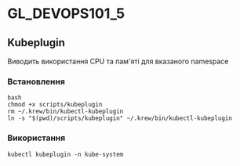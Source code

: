 # GL_DEVOPS101_5
## Kubeplugin
Виводить використання CPU та пам'яті для вказаного namespace

### Встановлення
```
bash
chmod +x scripts/kubeplugin
rm ~/.krew/bin/kubectl-kubeplugin
ln -s "$(pwd)/scripts/kubeplugin" ~/.krew/bin/kubectl-kubeplugin
```
### Використання
```
kubectl kubeplugin -n kube-system
```